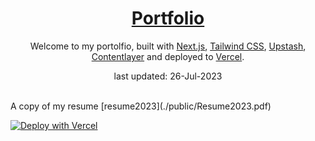 <div align="center">
    <a href="https://jake-giguere.vercel.app"><h1 align="center">Portfolio</h1></a>
    
Welcome to my portolfio, built with [Next.js](https://nextjs.org/), [Tailwind CSS](https://tailwindcss.com/), [Upstash](https://upstash.com?ref=chronark.com), [Contentlayer](https://www.contentlayer.dev/) and deployed to [Vercel](https://vercel.com/).

last updated: 26-Jul-2023
</div>

<br/>
A copy of my resume
[resume2023](./public/Resume2023.pdf)

[![Deploy with Vercel](https://vercel.com/button)](https://vercel.com/new/upstash/clone?demo-title=Next.js%20Portfolio%20with%20Pageview%20Counter&demo-description=Portfolio%20site%20with%20pageview%20counter%2C%20built%20with%20Next.js%2013%20App%20Router%2C%20Contentlayer%2C%20and%20Upstash%20Redis.&demo-url=https%3A%2F%2Fchronark.com%2F&demo-image=%2F%2Fimages.ctfassets.net%2Fe5382hct74si%2F1DA8n5a6WaP9p1FXf9LmUY%2Fc6264fa2732355787bf657df92dda8a1%2FCleanShot_2023-04-17_at_14.17.37.png&project-name=Next.js%20Portfolio%20with%20Pageview%20Counter&repository-name=nextjs-portfolio-pageview-counter&repository-url=https%3A%2F%2Fgithub.com%2Fchronark%2Fchronark.com&from=templates&integration-ids=oac_V3R1GIpkoJorr6fqyiwdhl17)


